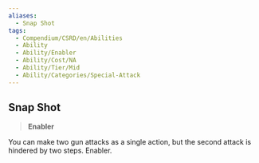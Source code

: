 ```yaml
---
aliases:
  - Snap Shot
tags:
  - Compendium/CSRD/en/Abilities
  - Ability
  - Ability/Enabler
  - Ability/Cost/NA
  - Ability/Tier/Mid
  - Ability/Categories/Special-Attack
---
```

  
    
## Snap Shot    
>**Enabler**  
    
You can make two gun attacks as a single action, but the second attack is hindered by two steps. Enabler.